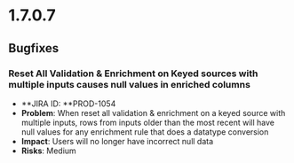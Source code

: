 # 1.7.0.7



## Bugfixes

### Reset All Validation & Enrichment on Keyed sources with multiple inputs causes null values in enriched columns

* **JIRA ID: **PROD-1054
* **Problem**: When reset all validation & enrichment on a keyed source with multiple inputs, rows from inputs older than the most recent will have null values for any enrichment rule that does a datatype conversion
* **Impact**: Users will no longer have incorrect null data
* **Risks**: Medium
